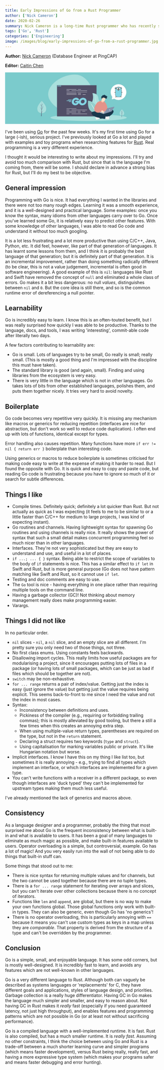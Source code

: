 ```yaml
---
title: Early Impressions of Go from a Rust Programmer
author: ['Nick Cameron']
date: 2020-02-26
summary: Nick Cameron is a long-time Rust programmer who has recently started using Go. In this post, he talks about his early impressions of Go. Read this post to learn more.
tags: ['Go', 'Rust']
categories: ['Engineering']
image: /images/blog/early-impressions-of-go-from-a-rust-programmer.jpg
---
```


**Author:** [Nick Cameron](https://github.com/nrc) (Database Engineer at PingCAP)

**Editor:** [Caitin Chen](https://github.com/CaitinChen)

![Early impressions of Go from a Rust programmer](media/early-impressions-of-go-from-a-rust-programmer.jpg)

I've been using [Go](https://en.wikipedia.org/wiki/Go_(programming_language)) for the past few weeks. It's my first time using Go for a large (-ish), serious project. I've previously looked at Go a lot and played with examples and toy programs when researching features for [Rust](https://en.wikipedia.org/wiki/Rust_(programming_language)). Real programming is a very different experience.

I thought it would be interesting to write about my impressions. I'll try and avoid too much comparison with Rust, but since that is the language I'm coming from, there will be some. I should declare in advance a strong bias for Rust, but I'll do my best to be objective.

## General impression

Programming with Go is nice. It had everything I wanted in the libraries and there were not too many rough edges. Learning it was a smooth experience, and it is a well-designed and practical language. Some examples: once you know the syntax, many idioms from other languages carry over to Go. Once you've learned some Go, it is relatively easy to predict other features. With some knowledge of other languages, I was able to read Go code and understand it without too much googling.

It is a lot less frustrating and a lot more productive than using C/C++, Java, Python, etc. It did feel, however, like part of that generation of languages. It has learnt some lessons from them, and I think it is probably the best language of that generation; but it is definitely part of that generation. It is an incremental improvement, rather than doing something radically different (to be clear, this is not a value judgement, incremental is often good in software engineering). A good example of this is `nil`: languages like Rust and Swift have removed the concept of `null` and eliminated a whole class of errors. Go makes it a bit less dangerous: no null *values*, distinguishes between `nil` and `0`. But the core idea is still there, and so is the common runtime error of dereferencing a null pointer.

## Learnability

Go is incredibly easy to learn. I know this is an often-touted benefit, but I was really surprised how quickly I was able to be productive. Thanks to the language, docs, and tools, I was writing 'interesting', commit-able code after literally two days.

A few factors contributing to learnability are:

* Go is small. Lots of languages try to be small, Go really is small; really small. (This is mostly a good thing and I'm impressed with the discipline this must have taken).
* The standard library is good (and again, small). Finding and using libraries from the ecosystem is very easy.
* There is very little in the language which is not in other languages. Go takes lots of bits from other established languages, polishes them, and puts them together nicely. It tries very hard to avoid novelty.

## Boilerplate

Go code becomes very repetitive very quickly. It is missing any mechanism like macros or generics for reducing repetition (interfaces are nice for abstraction, but don't work so well to reduce code duplication). I often end up with lots of functions, identical except for types.

Error handling also causes repetition. Many functions have more `if err != nil { return err }` boilerplate than interesting code.

Using generics or macros to reduce boilerplate is sometimes criticised for making code easy to write at the expense of making it harder to read. But I found the opposite with Go. It is quick and easy to copy and paste code, but reading Go code is frustrating because you have to ignore so much of it or search for subtle differences.

## Things I like

* Compile times. Definitely quick; definitely a lot quicker than Rust. But not actually as quick as I was expecting (it feels to me to be similar to or a little faster than C/C++ for medium to large projects, I was kind of expecting instant).
* Go routines and channels. Having lightweight syntax for spawning Go routines and using channels is really nice. It really shows the power of syntax that such a small detail makes concurrent programming feel so much nicer than in other languages.
* Interfaces. They're not very sophisticated but they are easy to understand and use, and useful in a lot of places.
* `if ...; ... { }` syntax. Being able to restrict the scope of variables to the body of `if` statements is nice. This has a similar effect to `if let` in Swift and Rust, but is more general purpose (Go does not have pattern matching like Swift and Rust, so it cannot use `if let`.
* Testing and doc comments are easy to use.
* The `Go` tool is nice - having everything in one place rather than requiring multiple tools on the command line.
* Having a garbage collector (GC)! Not thinking about memory management really does make programming easier.
* Varargs.

## Things I did not like

In no particular order.

* `nil` slices - `nil`, a `nil` slice, and an empty slice are all different. I'm pretty sure you only need two of those things, not three.
* No first class enums. Using constants feels backwards.
* Disallowing import cycles. This really limits how useful packages are for modularising a project, since it encourages putting lots of files in a package (or having lots of small packages, which can be just as bad if files which should be together are not).
* `switch` may be non-exhaustive.
* `for ... range` returns a pair of index/value. Getting just the index is easy (just ignore the value) but getting just the value requires being explicit. This seems back-to-front to me since I need the value and not the index in most cases.
* Syntax:
  - Inconsistency between definitions and uses.
  - Pickiness of the compiler (e.g., requiring or forbidding trailing commas); this is mostly alleviated by good tooling, but there a still a few times when this creates an annoying extra step.
  - When using multiple-value return types, parentheses are required on the type, but not in the `return` statement.
  - Declaring a struct requires two keywords (`type` and `struct`).
  - Using capitalisation for marking variables public or private. It's like Hungarian notation but worse.
* Implicit interfaces. I know I have this on my thing I like list too, but sometimes it is really annoying - e.g., trying to find all types which implement an interface, or which interfaces are implemented for a given type.
* You can't write functions with a receiver in a different package, so even though interfaces are 'duck typed' they can't be implemented for upstream types making them much less useful.

I've already mentioned the lack of generics and macros above.

## Consistency

As a language designer and a programmer, probably the thing that most surprised me about Go is the frequent inconsistency between what is built-in and what is available to users. It has been a goal of many languages to eliminate as much magic as possible, and make built-in features available to users. Operator overloading is a simple, but controversial, example. Go has a lot of magic! And you very easily run into the wall of not being able to do things that built-in stuff can.

Some things that stood out to me:

* There is nice syntax for returning multiple values and for channels, but the two cannot be used together because there are no tuple types.
* There is a `for ... range` statement for iterating over arrays and slices, but you can't iterate over other collections because there is no concept of iterators.
* Functions like `len` and `append`, are global, but there is no way to make your own functions global. Those global functions only work with built-in types. They can also be generic, even though Go has 'no generics'!
* There is no operator overloading, this is particularly annoying with `==` because it means you can't use custom types as keys in a map unless they are *comparable*. That property is derived from the structure of a type and can't be overridden by the programmer.

## Conclusion

Go is a simple, small, and enjoyable language. It has some odd corners, but is mostly well-designed. It is incredibly fast to learn, and avoids any features which are not well-known in other languages.

Go is a very different language to Rust. Although both can vaguely be described as systems languages or 'replacements' for C, they have different goals and applications, styles of language design, and priorities. Garbage collection is a really huge differentiator. Having GC in Go makes the language much simpler and smaller, and easy to reason about. Not having GC in Rust makes it *really* fast (especially if you need guaranteed latency, not just high throughput), and enables features and programming patterns which are not possible in Go (or at least not without sacrificing performance).

Go is a compiled language with a well-implemented runtime. It is fast. Rust is also compiled, but has a much smaller runtime. It is *really fast*. Assuming no other constraints, I think the choice between using Go and Rust is a trade-off between a much shorter learning curve and simpler programs (which means faster development), versus Rust being really, really fast, and having a more expressive type system (which makes your programs safer and means faster debugging and error hunting).
